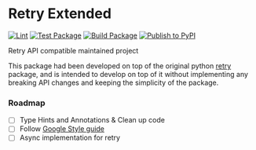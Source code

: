 # Retry Extended
[![Lint](https://github.com/strollby/retry-extended/actions/workflows/lint.yml/badge.svg?branch=main)](https://github.com/strollby/retry-extended/actions/workflows/lint.yml) [![Test Package](https://github.com/strollby/retry-extended/actions/workflows/test.yml/badge.svg)](https://github.com/strollby/retry-extended/actions/workflows/test.yml) [![Build Package](https://github.com/strollby/retry-extended/actions/workflows/build-main.yml/badge.svg?branch=main)](https://github.com/strollby/retry-extended/actions/workflows/build-main.yml) [![Publish to PyPI](https://github.com/strollby/retry-extended/actions/workflows/publish-release.yml/badge.svg?event=release)](https://github.com/strollby/retry-extended/actions/workflows/publish-release.yml)



Retry API compatible maintained project

This package had been developed on top of the original python [retry](https://github.com/invl/retry) package, and is intended to develop on top of it without implementing any breaking API changes and keeping the simplicity of the package.


### Roadmap
- [ ] Type Hints and Annotations & Clean up code
- [ ] Follow [Google Style guide](https://google.github.io/styleguide/pyguide.html)
- [ ] Async implementation for retry
